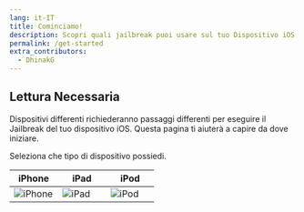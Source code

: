 ```yaml
---
lang: it-IT
title: Cominciamo!
description: Scopri quali jailbreak puoi usare sul tuo Dispositivo iOS
permalink: /get-started
extra_contributors:
  - DhinakG
---
```


## Lettura Necessaria

Dispositivi differenti richiederanno passaggi differenti per eseguire il Jailbreak del tuo dispositivo iOS. Questa pagina ti aiuterà a capire da dove iniziare.

Seleziona che tipo di dispositivo possiedi.

<table>
  <colgroup><col width="33%"><col width="33%"><col width="33%"></colgroup>
  <thead>
    <tr>
      <th><router-link to="/get-started/select-iphone">iPhone</router-link></th>
      <th><router-link to="/get-started/select-ipad">iPad</router-link></th>
      <th><router-link to="/get-started/select-ipod">iPod</router-link></th>
    </tr>
  </thead>
  <tbody>
    <tr>
      <td><router-link to="/get-started/select-iphone"><img src="https://img.appledb.dev/device@main/iPhone14,2/0.png" alt="iPhone" style="max-height: 15em;"></router-link></td>
      <td><router-link to="/get-started/select-ipad"><img src="https://img.appledb.dev/device@main/iPad13,16/1.png" alt="iPad" style="max-height: 15em;"></router-link></td>
      <td><router-link to="/get-started/select-ipod"><img src="https://img.appledb.dev/device@main/iPod9,1/0.png" alt="iPod" style="max-height: 15em;"></router-link></td>
    </tr>
  </tbody>
</table>
